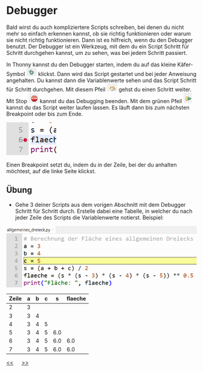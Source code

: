 # Debugger

Bald wirst du auch kompliziertere Scripts schreiben, bei denen du nicht mehr so einfach erkennen kannst, 
ob sie richtig funktionieren oder warum sie nicht richtig funktionieren.
Dann ist es hilfreich, wenn du den Debugger benutzt.
Der Debugger ist ein Werkzeug, mit dem du ein Script Schritt für Schritt durchgehen kannst,
um zu sehen, was bei jedem Schritt passiert.

In Thonny kannst du den Debugger starten, indem du auf das kleine Käfer-Symbol ![img.png](../img/start_debugging.png) klickst.
Dann wird das Script gestartet und bei jeder Anweisung angehalten.
Du kannst dann die Variablenwerte sehen und das Script Schritt für Schritt durchgehen.
Mit diesem Pfeil ![img_1.png](../img/debugging_step.png) gehst du einen Schritt weiter.
Mit Stop ![img_2.png](../img/stop_debugging.png) kannst du das Debugging beenden.
Mit dem grünen Pfeil ![img_3.png](../img/continue_debugging.png) kannst du das Script weiter laufen lassen. 
Es läuft dann bis zum nächsten Breakpoint oder bis zum Ende.

![img_4.png](../img/Breakpoint.png)

Einen Breakpoint setzt du, indem du in der Zeile, bei der du anhalten möchtest, auf die linke Seite klickst.

## Übung


- Gehe 3 deiner Scripts aus dem vorigen Abschnitt mit dem Debugger Schritt für Schritt durch.
Erstelle dabei eine Tabelle, in welcher du nach jeder Zeile des Scripts die Variablenwerte notierst.
Beispiel:

![img.png](../img/debugging_variablen.png) 


| Zeile | a   | b   | c   | s   | flaeche |
|-------|-----|-----|-----|-----|---------|
| 2     | 3   |     |     |     |         |
| 3     | 3   | 4   |     |     |         |
| 4     | 3   | 4   | 5   |     |         |
| 5     | 3   | 4   | 5   | 6.0 |         |
| 6     | 3   | 4   | 5   | 6.0 | 6.0     |
| 7     | 3   | 4   | 5   | 6.0 | 6.0     |



[<<](E0_Script.md) &emsp; [>>](G0_Funktionen.md)
